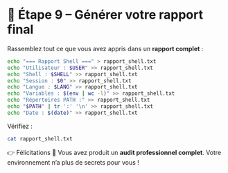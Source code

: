 # 🧩 Étape 9 – Générer votre rapport final

Rassemblez tout ce que vous avez appris dans un **rapport complet** :

```bash
echo "=== Rapport Shell ===" > rapport_shell.txt
echo "Utilisateur : $USER" >> rapport_shell.txt
echo "Shell : $SHELL" >> rapport_shell.txt
echo "Session : $0" >> rapport_shell.txt
echo "Langue : $LANG" >> rapport_shell.txt
echo "Variables : $(env | wc -l)" >> rapport_shell.txt
echo "Répertoires PATH :" >> rapport_shell.txt
echo "$PATH" | tr ':' '\n' >> rapport_shell.txt
echo "Date : $(date)" >> rapport_shell.txt
````

Vérifiez :

```bash
cat rapport_shell.txt
```

👉 Félicitations 🎉 Vous avez produit un **audit professionnel complet**.
Votre environnement n’a plus de secrets pour vous !